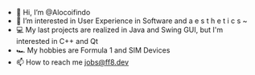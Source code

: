 - 👋 Hi, I’m @Alocoifindo 
- 🌅 I’m interested in User Experience in Software and a e s t h e t i c s ~
- 💻 My last projects are realized in Java and Swing GUI, but I'm interested in C++ and Qt
- 🏎 My hobbies are Formula 1 and SIM Devices
- 📫 How to reach me jobs@ff8.dev

<!---
Alocoifindo/Alocoifindo is a 🎑🌌 bio 🌌🎑 repository because its `README.md` (this file) appears on your GitHub profile.
You can click the Preview link to take a look at your changes.
--->
